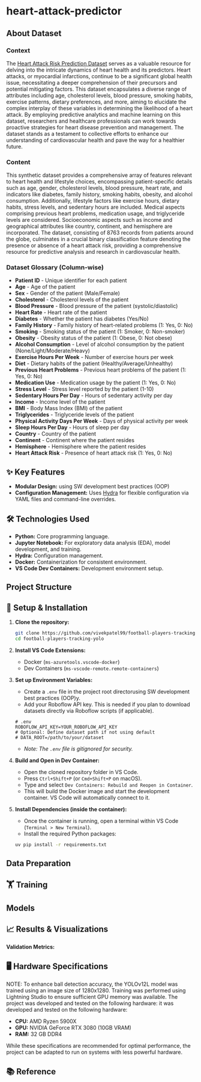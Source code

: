 # heart-attack-predictor


## About Dataset
### Context
The [Heart Attack Risk Prediction Dataset](https://www.kaggle.com/datasets/iamsouravbanerjee/heart-attack-prediction-dataset/data) serves as a valuable resource for delving into the intricate dynamics of heart health and its predictors. Heart attacks, or myocardial infarctions, continue to be a significant global health issue, necessitating a deeper comprehension of their precursors and potential mitigating factors. This dataset encapsulates a diverse range of attributes including age, cholesterol levels, blood pressure, smoking habits, exercise patterns, dietary preferences, and more, aiming to elucidate the complex interplay of these variables in determining the likelihood of a heart attack. By employing predictive analytics and machine learning on this dataset, researchers and healthcare professionals can work towards proactive strategies for heart disease prevention and management. The dataset stands as a testament to collective efforts to enhance our understanding of cardiovascular health and pave the way for a healthier future.

### Content
This synthetic dataset provides a comprehensive array of features relevant to heart health and lifestyle choices, encompassing patient-specific details such as age, gender, cholesterol levels, blood pressure, heart rate, and indicators like diabetes, family history, smoking habits, obesity, and alcohol consumption. Additionally, lifestyle factors like exercise hours, dietary habits, stress levels, and sedentary hours are included. Medical aspects comprising previous heart problems, medication usage, and triglyceride levels are considered. Socioeconomic aspects such as income and geographical attributes like country, continent, and hemisphere are incorporated. The dataset, consisting of 8763 records from patients around the globe, culminates in a crucial binary classification feature denoting the presence or absence of a heart attack risk, providing a comprehensive resource for predictive analysis and research in cardiovascular health.

### Dataset Glossary (Column-wise)

*   **Patient ID** - Unique identifier for each patient
*   **Age** - Age of the patient
*   **Sex** - Gender of the patient (Male/Female)
*   **Cholesterol** - Cholesterol levels of the patient
*   **Blood Pressure** - Blood pressure of the patient (systolic/diastolic)
*   **Heart Rate** - Heart rate of the patient
*   **Diabetes** - Whether the patient has diabetes (Yes/No)
*   **Family History** - Family history of heart-related problems (1: Yes, 0: No)
*   **Smoking** - Smoking status of the patient (1: Smoker, 0: Non-smoker)
*   **Obesity** - Obesity status of the patient (1: Obese, 0: Not obese)
*   **Alcohol Consumption** - Level of alcohol consumption by the patient (None/Light/Moderate/Heavy)
*   **Exercise Hours Per Week** - Number of exercise hours per week
*   **Diet** - Dietary habits of the patient (Healthy/Average/Unhealthy)
*   **Previous Heart Problems** - Previous heart problems of the patient (1: Yes, 0: No)
*   **Medication Use** - Medication usage by the patient (1: Yes, 0: No)
*   **Stress Level** - Stress level reported by the patient (1-10)
*   **Sedentary Hours Per Day** - Hours of sedentary activity per day
*   **Income** - Income level of the patient
*   **BMI** - Body Mass Index (BMI) of the patient
*   **Triglycerides** - Triglyceride levels of the patient
*   **Physical Activity Days Per Week** - Days of physical activity per week
*   **Sleep Hours Per Day** - Hours of sleep per day
*   **Country** - Country of the patient
*   **Continent** - Continent where the patient resides
*   **Hemisphere** - Hemisphere where the patient resides
*   **Heart Attack Risk** - Presence of heart attack risk (1: Yes, 0: No)


## ✨ Key Features

- **Modular Design:** using SW development best practices (OOP)
- **Configuration Management:** Uses [Hydra](https://hydra.cc/docs/intro/) for flexible configuration via YAML files and command-line overrides.

## 🛠️ Technologies Used

- **Python:** Core programming language.
- **Jupyter Notebook:** For exploratory data analysis (EDA), model development, and training.
- **Hydra:** Configuration management.
- **Docker:** Containerization for consistent environment.
- **VS Code Dev Containers:** Development environment setup.

## Project Structure


## 🔧 Setup & Installation

1. **Clone the repository:**

   ```bash
   git clone https://github.com/vivekpatel99/football-players-tracking-yolo.git
   cd football-players-tracking-yolo
   ```

2. **Install VS Code Extensions:**

   - Docker (`ms-azuretools.vscode-docker`)
   - Dev Containers (`ms-vscode-remote.remote-containers`)

3. **Set up Environment Variables:**

   - Create a `.env` file in the project root directorusing SW development best practices (OOP)y.
   - Add your Roboflow API key. This is needed if you plan to download datasets directly via Roboflow scripts (if applicable).

   ```dotenv
   # .env
   ROBOFLOW_API_KEY=YOUR_ROBOFLOW_API_KEY
   # Optional: Define dataset path if not using default
   # DATA_ROOT=/path/to/your/dataset
   ```

   - *Note: The `.env` file is gitignored for security.*

4. **Build and Open in Dev Container:**

   - Open the cloned repository folder in VS Code.
   - Press `Ctrl+Shift+P` (or `Cmd+Shift+P` on macOS).
   - Type and select `Dev Containers: Rebuild and Reopen in Container`.
   - This will build the Docker image and start the development container. VS Code will automatically connect to it.

5. **Install Dependencies (inside the container):**

   - Once the container is running, open a terminal within VS Code (`Terminal > New Terminal`).
   - Install the required Python packages:

   ```bash
   uv pip install -r requirements.txt
   ```

## Data Preparation

## 🏋️ Training

## Models

## 📈 Results & Visualizations


**Validation Metrics:**

## 🖥️ Hardware Specifications

NOTE: To enhance ball detection accuracy, the YOLOv12L model was trained using an image size of 1280x1280. Training was performed using Lightning Studio to ensure sufficient GPU memory was available. The project was developed and tested on the following hardware:
it was developed and tested on the following hardware:

- **CPU:** AMD Ryzen 5900X
- **GPU:** NVIDIA GeForce RTX 3080 (10GB VRAM)
- **RAM:** 32 GB DDR4

While these specifications are recommended for optimal performance, the project can be adapted to run on systems with less powerful hardware.

## 📚 Reference
